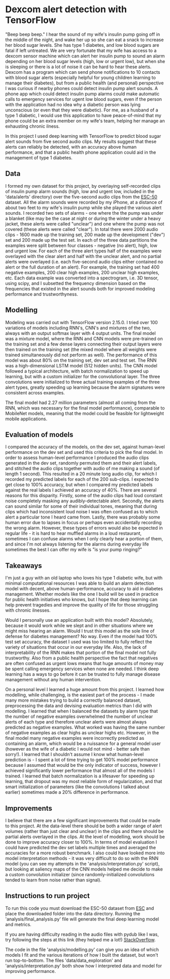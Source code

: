 
# Dexcom alert detection with TensorFlow

"Beep beep beep." I hear the sound of my wife's insulin pump going off in the middle of the night, and wake her up so she can eat a snack to increase her blood sugar levels. She has type 1 diabetes, and low blood sugars are fatal if left untreated. We are very fortunate that my wife has access to a dexcom sensor machine which can alert her insulin pump to sound an alarm depending on her blood sugar levels (high, low or urgent low), but when she is sleeping or there is a lot of noise it can be hard to hear these alerts. Dexcom has a program which can send phone notifications to 10 contacts with blood sugar alerts (especially helpful for young children learning to manage their diabetes), but from a public health (and personal) perspective I was curious if nearby phones could detect insulin pump alert sounds. A phone app which could detect insulin pump alarms could make automatic calls to emergency services for ugent low blood sugars, even if the person with the application had no idea why a diabetic person was lying unconscious (or even that they were diabetic). For me, as a husband of a type 1 diabetic, I would use this application to have peace-of-mind that my phone could be an extra member on my wife's team, helping her manage an exhausting chronic ilness.

In this project I used deep learning with TensorFlow to predict blood sugar alert sounds from five second audio clips. My results suggest that these alerts can reliably be detected, with an accuracy above human performance, and that a public health phone application could aid in the management of type 1 diabetes.

## Data

I formed my own dataset for this project, by overlaying self-recorded clips of insulin pump alarm sounds (high, low and urgent low, included in the 'data/alerts' directory) over the five-second audio clips from the [ESC-50](https://github.com/karolpiczak/ESC-50#download) dataset. All the alarm sounds were recorded by my iPhone, at a distance of about two feet to my wife's insulin pump while she played the various alert sounds. I recorded two sets of alarms - one where the the pump was under a blanket (like may be the case at night or during the winter under a heavy jacket, these alerts were called "unclear") and one where the pump was not covered (these alerts were called "clear"). In total there were 2000 audio clips - 1600 made up the training set, 200 made up the development ("dev") set and 200 made up the test set. In each of the three data partitions the examples were split between four classes - negative (no alert), high, low and urgent low. For each of the three alert types half of the examples were overlayed with the clear alert and half with the unclear alert, and no partial alerts were overlayed (i.e. each five-second audio clips either contained no alert or the full duration of an alert). For example, the training set had 400 negative examples, 200 clear high examples, 200 unclear high examples, etc. Each data example was converted into a spectrogram, i.e. 3D tensor, using scipy, and I subsetted the frequency dimension based on the frequencies that existed in the alert sounds both for improved modeling performance and trustworthyness.

## Modelling

Modeling was carried out with TensorFlow version 2.15.0. I tried over 100 variations of models including RNN's, CNN's and mixtures of the two, always with an output softmax layer with 4 output units. The final model was a mixture model, where the RNN and CNN models were pre-trained on the training set and a few dense layers connecting their output layers were then trained on the training set (the mixed model where all weights were trained simultaneously did not perform as well). The performance of this model was about 80% on the training set, dev set and test set. The RNN was a high-dimensional LSTM model (512 hidden units). The CNN model followed a typical architecture, with batch normalization to speed up learning, but with a custom initializer for the convolutional layer. The three convolutions were initialized to three actual training examples of the three alert types, greatly speeding up learning because the alarm signatures were consistent across examples.

The final model had 2.27 million parameters (almost all coming from the RNN, which was necessary for the final model performance), comparable to MobileNet models, meaning that the model could be feasible for lightweight mobile applications.

## Evaluation of models

I compared the accuracy of the models, on the dev set, against human-level performance on the dev set and used this criteria to pick the final model. In order to assess human-level performance I produced the audio clips generated in the dev set, randomly permuted them and their alert labels, and stitched the audio clips together with audio of me making a sound (of length 1 second). This resulted in a 20 minute long audio clip, for which I recorded my predicted labels for each of the 200 sub-clips. I expected to get close to 100% accuracy, but when I compared my predicted labels against the real labels I achieved an accuracy of 40%. There are several reasons for this disparity. Firstly, some of the audio clips had loud constant noise completely masking any audibly-detectable alert. Secondly, the alerts can sound similar for some of their individual tones, meaning that during clips which had inconsistent loud noise I was often confused as to which alert a particular tone I heard came from. Lastly, there was probably some human error due to lapses in focus or perhaps even accidentally recording the wrong alarm. However, these types of errors would also be expected in regular life - it is hard to hear muffled alarms in a loud restaurant, sometimes I can confuse alarms when I only clearly hear a portion of them, and since I'm not always listening for the alarms during everyday life sometimes the best I can offer my wife is "is your pump ringing?"

## Takeaways

I'm just a guy with an old laptop who loves his type 1 diabetic wife, but with minimal computational resources I was able to build an alarm detection model with decent, above human-performance, accuracy to aid in diabetes management. Whether models like the one I build will be used in practice for public health initiatives who knows, but I hope that deep learning can help prevent tragedies and improve the quality of life for those struggling with chronic ilnesses. 

Would I personally use an application built with this model? Absolutely, because it would work while we slept and in other situations where we might miss hearing an alarm. Would I trust this model as the sole line of defense for diabetes management? No way. Even if the model had 100% test set accuracy, the dataset I used was too limited to fully reflect the variety of situations that occur in our everyday life. Also, the lack of interpretability of the RNN makes that portion of the final model not fully trustworthy. Also from a public health perspective the fact that negatives are often confused as urgent lows means that huge amounts of money may be spent calling emergency services when none are needed. I think deep learning has a ways to go before it can be trusted to fully manage disease management without any human intervention.

On a personal level I learned a huge amount from this project. I learned how modelling, while challenging, is the easiest part of the process - I made many more mistakes trying to build a correctly balanced dataset, preprocessing the data and devising evaluation metrics than I did with modelling. I learned that when I balanced the datasets by alarm type that the number of negative examples overwhelmed the number of unclear alerts of each type and therefore unclear alerts were almost always predicted as negative examples. What worked was having the same number of negative examples as clear highs as unclear highs etc. However, in the final model many negative examples were incorrectly predicted as containing an alarm, which would be a nuissance for a general model user (however as the wife of a diabetic I would not mind - better safe than sorry!). I learned that I shouldn't assume I know what human-level prediction is - I spent a lot of time trying to get 100% model performance because I assumed that would be the only indicator of success, however I achieved significantly lower performance that almost all of the models I trained. I learned that batch normalization is a lifesaver for speeding up learning, that dropout was my most reliable form of regularization, and that smart initialization of parameters (like the convolutions I talked about earlier) sometimes made a 20% difference in performance.

## Improvements

I believe that there are a few significant improvements that could be made to this project. At the data-level there should be both a wider range of alert volumes (rather than just clear and unclear) in the clips and there should be partial alerts overlayed in the clips. At the level of modelling, work should be done to improve accuracy closer to 100%. In terms of model evaluation I could have predicted the dev set labels multiple times and averaged the accuracies for a more robust benchmark. I also could have looked more into model interpretation methods - it was very difficult to do so with the RNN model (you can see my attempts in the 'analysis/interpretation.py' script), but looking at saliency maps of the CNN models helped me decide to make a custom convolution initializer (since randomly-initialized convolutions tended to learn from noise rather than signal).

## Instructions to run project

To run this code you must download the ESC-50 dataset from 
[ESC](https://github.com/karolpiczak/ESC-50#download) and place the downloaded
folder into the data directory. Running the 'analysis/final_analysis.py' file will generate the final deep learning model and metrics.

If you are having difficulty reading in the audio files with pydub like I was, try following the steps at this link (they helped me a lot!) [StackOverflow](https://stackoverflow.com/questions/77110765/error-while-run-command-ffmpeg-library-not-loaded-opt-homebrew-opt-mbedtls-l).

The code in the file 'analysis/modelling.py' can give you an idea of which models I fit and the various iterations of how I built the dataset, but won't run top-to-bottom. The files 'data/data_exploration' and 'analysis/interpretation.py' both show how I interpreted data and model for improving performance.